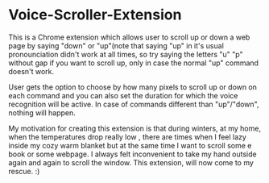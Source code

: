 # Voice-Scroller-Extension

This is a Chrome extension which allows user to scroll up or down a web page by saying "down" or "up"(note that saying "up" in it's usual pronounciation didn't work at all times, so try saying the letters "u" "p" without gap if you want to scroll up, only in case the normal "up" command doesn't work. 

User gets the option to choose by how many pixels to scroll up or down on each command and you can also set the duration for which the voice recognition will be active.
In case of commands different than "up"/"down", nothing will happen.

My motivation for creating this extension is that during winters, at my home, when the temperatures drop really low , there are times when I feel lazy inside my cozy warm blanket but at the same time I want to scroll some e book or some webpage. I always felt inconvenient to take my hand outside again and again to scroll the window. This extension, will now come to my rescue. :)
